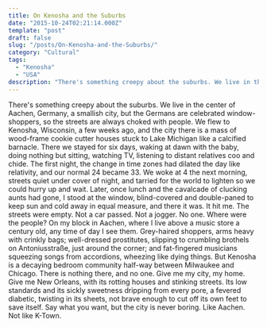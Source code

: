 ```yaml
---
title: On Kenosha and the Suburbs
date: "2015-10-24T02:21:14.000Z"
template: "post"
draft: false
slug: "/posts/On-Kenosha-and-the-Suburbs/"
category: "Cultural"
tags:
  - "Kenosha"
  - "USA"
description: "There's something creepy about the suburbs. We live in the center of Aachen, Germany, a smallish city, but the Germans are celebrated window-shoppers, so the streets are always choked with people. We flew to Kenosha, Wisconsin, a few weeks ago, and the city there is a mass of wood-frame cookie cutter houses stuck to Lake Michigan like a calcified barnacle..."
---
```


There's something creepy about the suburbs. We live in the center of Aachen, Germany, a smallish city, but the Germans are celebrated window-shoppers, so the streets are always choked with people. We flew to Kenosha, Wisconsin, a few weeks ago, and the city there is a mass of wood-frame cookie cutter houses stuck to Lake Michigan like a calcified barnacle. There we stayed for six days, waking at dawn with the baby, doing nothing but sitting, watching TV, listening to distant relatives coo and chide. The first night, the change in time zones had dilated the day like relativity, and our normal 24 became 33. We woke at 4 the next morning, streets quiet under cover of night, and tarried for the world to lighten so we could hurry up and wait. Later, once lunch and the cavalcade of clucking aunts had gone, I stood at the window, blind-covered and double-paned to keep sun and cold away in equal measure, and there it was. It hit me. The streets were empty. Not a car passed. Not a jogger. No one. Where were the people? On my block in Aachen, where I live above a music store a century old, any time of day I see them. Grey-haired shoppers, arms heavy with crinkly bags; well-dressed prostitutes, slipping to crumbling brothels on Antoniusstraße, just around the corner; and fat-fingered musicians squeezing songs from accordions, wheezing like dying things. But Kenosha is a decaying bedroom community half-way between Milwaukee and Chicago. There is nothing there, and no one. Give me my city, my home. Give me New Orleans, with its rotting houses and stinking streets. Its low standards and its sickly sweetness dripping from every pore, a fevered diabetic, twisting in its sheets, not brave enough to cut off its own feet to save itself. Say what you want, but the city is never boring. Like Aachen. Not like K-Town.